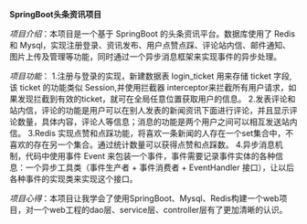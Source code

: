 **SpringBoot头条资讯项目**

*项目介绍*：本项目是一个基于 SpringBoot 的头条资讯平台。数据库使用了 Redis 和 Mysql，实现注册登录、资讯发布、用户点赞点踩、评论站内信、邮件通知、图片上传及管理等功能，同时通过一个异步消息框架来实现事件的异步处理。

*项目功能*：
1.注册与登录的实现，新建数据表 login_ticket 用来存储 ticket 字段,该 ticket 的功能类似 Session,并使用拦截器 interceptor来拦截所有用户请求，如果发现拦截到有效的ticket，就可在全局任意位置获取用户的信息。
2.发表评论和站内信，评论的功能是用户可以在别人发表的新闻资讯下面进行评论，并且显示评论数量，具体内容，评论人等信息；消息的功能是两个用户之间可以相互发送站内信。
3.Redis 实现点赞和点踩功能，将喜欢一条新闻的人存在一个set集合中，不喜欢的存在另一个集合。通过统计数量可以获得点赞和点踩数。
4.异步消息机制，代码中使用事件 Event 来包装一个事件，事件需要记录事件实体的各种信息：一个异步工具类（事件生产者 + 事件消费者 + EventHandler 接口），让以后各种事件的实现类来实现这个接口。

*项目心得*：本项目让我学会了使用SpringBoot、Mysql、Redis构建一个web项目，对一个web工程的dao层、service层、controller层有了更加清晰的认识。